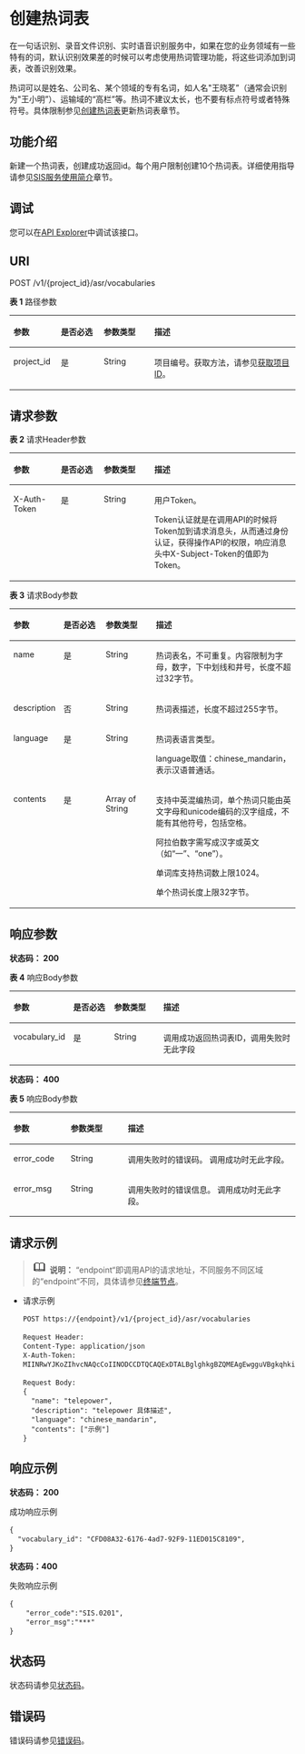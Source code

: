 # 创建热词表<a name="sis_03_0071"></a>

在一句话识别、录音文件识别、实时语音识别服务中，如果在您的业务领域有一些特有的词，默认识别效果差的时候可以考虑使用热词管理功能，将这些词添加到词表，改善识别效果。

热词可以是姓名、公司名、某个领域的专有名词，如人名"王晓茗”（通常会识别为"王小明”）、运输域的“高栏”等。热词不建议太长，也不要有标点符号或者特殊符号。具体限制参见[创建热词表](创建热词表.md)更新热词表章节。

## 功能介绍<a name="zh-cn_topic_0145253487_section39529998"></a>

新建一个热词表，创建成功返回id。每个用户限制创建10个热词表。详细使用指导请参见[SIS服务使用简介](https://support.huaweicloud.com/qs-sis/sis_07_0001.html)章节。

## 调试<a name="section79071431883"></a>

您可以在[API Explorer](https://apiexplorer.developer.huaweicloud.com/apiexplorer/doc?product=SIS&api=CreateVocabulary)中调试该接口。

## URI<a name="zh-cn_topic_0145253487_section20225667"></a>

POST /v1/\{project\_id\}/asr/vocabularies

**表 1**  路径参数

<a name="table1676532793611"></a>
<table><thead align="left"><tr id="row1766112723620"><th class="cellrowborder" valign="top" width="16.55%" id="mcps1.2.5.1.1"><p id="p8766227163619"><a name="p8766227163619"></a><a name="p8766227163619"></a>参数</p>
</th>
<th class="cellrowborder" valign="top" width="15%" id="mcps1.2.5.1.2"><p id="p117661027173615"><a name="p117661027173615"></a><a name="p117661027173615"></a>是否必选</p>
</th>
<th class="cellrowborder" valign="top" width="17.72%" id="mcps1.2.5.1.3"><p id="p0766527103614"><a name="p0766527103614"></a><a name="p0766527103614"></a>参数类型</p>
</th>
<th class="cellrowborder" valign="top" width="50.73%" id="mcps1.2.5.1.4"><p id="p11766182714369"><a name="p11766182714369"></a><a name="p11766182714369"></a>描述</p>
</th>
</tr>
</thead>
<tbody><tr id="row1766227103616"><td class="cellrowborder" valign="top" width="16.55%" headers="mcps1.2.5.1.1 "><p id="p12766112713614"><a name="p12766112713614"></a><a name="p12766112713614"></a>project_id</p>
</td>
<td class="cellrowborder" valign="top" width="15%" headers="mcps1.2.5.1.2 "><p id="p176652714361"><a name="p176652714361"></a><a name="p176652714361"></a>是</p>
</td>
<td class="cellrowborder" valign="top" width="17.72%" headers="mcps1.2.5.1.3 "><p id="p1876622712367"><a name="p1876622712367"></a><a name="p1876622712367"></a>String</p>
</td>
<td class="cellrowborder" valign="top" width="50.73%" headers="mcps1.2.5.1.4 "><p id="p1766122710362"><a name="p1766122710362"></a><a name="p1766122710362"></a>项目编号。获取方法，请参见<a href="获取项目ID.md">获取项目ID</a>。</p>
</td>
</tr>
</tbody>
</table>

## 请求参数<a name="section16588182815194"></a>

**表 2**  请求Header参数

<a name="HeaderParameter"></a>
<table><thead align="left"><tr id="row3169164363015"><th class="cellrowborder" valign="top" width="16.55%" id="mcps1.2.5.1.1"><p id="p9170154353019"><a name="p9170154353019"></a><a name="p9170154353019"></a>参数</p>
</th>
<th class="cellrowborder" valign="top" width="15%" id="mcps1.2.5.1.2"><p id="p1817013434305"><a name="p1817013434305"></a><a name="p1817013434305"></a>是否必选</p>
</th>
<th class="cellrowborder" valign="top" width="17.72%" id="mcps1.2.5.1.3"><p id="p4170104313010"><a name="p4170104313010"></a><a name="p4170104313010"></a>参数类型</p>
</th>
<th class="cellrowborder" valign="top" width="50.73%" id="mcps1.2.5.1.4"><p id="p8170043193013"><a name="p8170043193013"></a><a name="p8170043193013"></a>描述</p>
</th>
</tr>
</thead>
<tbody><tr id="row1516904383019"><td class="cellrowborder" valign="top" width="16.55%" headers="mcps1.2.5.1.1 "><p id="p1717014310303"><a name="p1717014310303"></a><a name="p1717014310303"></a>X-Auth-Token</p>
</td>
<td class="cellrowborder" valign="top" width="15%" headers="mcps1.2.5.1.2 "><p id="p1517018431303"><a name="p1517018431303"></a><a name="p1517018431303"></a>是</p>
</td>
<td class="cellrowborder" valign="top" width="17.72%" headers="mcps1.2.5.1.3 "><p id="p1017119432306"><a name="p1017119432306"></a><a name="p1017119432306"></a>String</p>
</td>
<td class="cellrowborder" valign="top" width="50.73%" headers="mcps1.2.5.1.4 "><p id="p91911023114116"><a name="p91911023114116"></a><a name="p91911023114116"></a>用户Token。</p>
<p id="p419112316411"><a name="p419112316411"></a><a name="p419112316411"></a>Token认证就是在调用API的时候将Token加到请求消息头，从而通过身份认证，获得操作API的权限，响应消息头中X-Subject-Token的值即为Token。</p>
</td>
</tr>
</tbody>
</table>

**表 3**  请求Body参数

<a name="zh-cn_topic_0145253487_table23614537"></a>
<table><thead align="left"><tr id="zh-cn_topic_0145253487_row37888824"><th class="cellrowborder" valign="top" width="16.55%" id="mcps1.2.5.1.1"><p id="zh-cn_topic_0145253487_p49095903"><a name="zh-cn_topic_0145253487_p49095903"></a><a name="zh-cn_topic_0145253487_p49095903"></a>参数</p>
</th>
<th class="cellrowborder" valign="top" width="15%" id="mcps1.2.5.1.2"><p id="zh-cn_topic_0145253487_p62783822"><a name="zh-cn_topic_0145253487_p62783822"></a><a name="zh-cn_topic_0145253487_p62783822"></a>是否必选</p>
</th>
<th class="cellrowborder" valign="top" width="17.72%" id="mcps1.2.5.1.3"><p id="zh-cn_topic_0145253487_p52324839"><a name="zh-cn_topic_0145253487_p52324839"></a><a name="zh-cn_topic_0145253487_p52324839"></a>参数类型</p>
</th>
<th class="cellrowborder" valign="top" width="50.73%" id="mcps1.2.5.1.4"><p id="zh-cn_topic_0145253487_p10453536"><a name="zh-cn_topic_0145253487_p10453536"></a><a name="zh-cn_topic_0145253487_p10453536"></a>描述</p>
</th>
</tr>
</thead>
<tbody><tr id="zh-cn_topic_0145253487_row41430049"><td class="cellrowborder" valign="top" width="16.55%" headers="mcps1.2.5.1.1 "><p id="p17547114141917"><a name="p17547114141917"></a><a name="p17547114141917"></a>name</p>
</td>
<td class="cellrowborder" valign="top" width="15%" headers="mcps1.2.5.1.2 "><p id="zh-cn_topic_0145253487_p13923816"><a name="zh-cn_topic_0145253487_p13923816"></a><a name="zh-cn_topic_0145253487_p13923816"></a>是</p>
</td>
<td class="cellrowborder" valign="top" width="17.72%" headers="mcps1.2.5.1.3 "><p id="zh-cn_topic_0145253487_p54087324"><a name="zh-cn_topic_0145253487_p54087324"></a><a name="zh-cn_topic_0145253487_p54087324"></a>String</p>
</td>
<td class="cellrowborder" valign="top" width="50.73%" headers="mcps1.2.5.1.4 "><p id="zh-cn_topic_0145253487_p18997087"><a name="zh-cn_topic_0145253487_p18997087"></a><a name="zh-cn_topic_0145253487_p18997087"></a>热词表名，不可重复。内容限制为字母，数字，下中划线和井号，长度不超过32字节。</p>
</td>
</tr>
<tr id="zh-cn_topic_0145253487_row36756063"><td class="cellrowborder" valign="top" width="16.55%" headers="mcps1.2.5.1.1 "><p id="p16465119112017"><a name="p16465119112017"></a><a name="p16465119112017"></a>description</p>
</td>
<td class="cellrowborder" valign="top" width="15%" headers="mcps1.2.5.1.2 "><p id="zh-cn_topic_0145253487_p33713428"><a name="zh-cn_topic_0145253487_p33713428"></a><a name="zh-cn_topic_0145253487_p33713428"></a>否</p>
</td>
<td class="cellrowborder" valign="top" width="17.72%" headers="mcps1.2.5.1.3 "><p id="zh-cn_topic_0145253487_p46433113"><a name="zh-cn_topic_0145253487_p46433113"></a><a name="zh-cn_topic_0145253487_p46433113"></a>String</p>
</td>
<td class="cellrowborder" valign="top" width="50.73%" headers="mcps1.2.5.1.4 "><p id="zh-cn_topic_0145253487_p2985786"><a name="zh-cn_topic_0145253487_p2985786"></a><a name="zh-cn_topic_0145253487_p2985786"></a>热词表描述，长度不超过255字节。</p>
</td>
</tr>
<tr id="zh-cn_topic_0145253487_row26872081"><td class="cellrowborder" valign="top" width="16.55%" headers="mcps1.2.5.1.1 "><p id="zh-cn_topic_0145253487_p29154985"><a name="zh-cn_topic_0145253487_p29154985"></a><a name="zh-cn_topic_0145253487_p29154985"></a>language</p>
</td>
<td class="cellrowborder" valign="top" width="15%" headers="mcps1.2.5.1.2 "><p id="zh-cn_topic_0145253487_p25596145"><a name="zh-cn_topic_0145253487_p25596145"></a><a name="zh-cn_topic_0145253487_p25596145"></a>是</p>
</td>
<td class="cellrowborder" valign="top" width="17.72%" headers="mcps1.2.5.1.3 "><p id="zh-cn_topic_0145253487_p60021874"><a name="zh-cn_topic_0145253487_p60021874"></a><a name="zh-cn_topic_0145253487_p60021874"></a>String</p>
</td>
<td class="cellrowborder" valign="top" width="50.73%" headers="mcps1.2.5.1.4 "><p id="p1494117366220"><a name="p1494117366220"></a><a name="p1494117366220"></a>热词表语言类型。</p>
<p id="p15358194811211"><a name="p15358194811211"></a><a name="p15358194811211"></a>language取值：chinese_mandarin，表示汉语普通话。</p>
</td>
</tr>
<tr id="zh-cn_topic_0145253487_row967195"><td class="cellrowborder" valign="top" width="16.55%" headers="mcps1.2.5.1.1 "><p id="zh-cn_topic_0145253487_p11233956"><a name="zh-cn_topic_0145253487_p11233956"></a><a name="zh-cn_topic_0145253487_p11233956"></a>contents</p>
</td>
<td class="cellrowborder" valign="top" width="15%" headers="mcps1.2.5.1.2 "><p id="zh-cn_topic_0145253487_p20455732"><a name="zh-cn_topic_0145253487_p20455732"></a><a name="zh-cn_topic_0145253487_p20455732"></a>是</p>
</td>
<td class="cellrowborder" valign="top" width="17.72%" headers="mcps1.2.5.1.3 "><p id="zh-cn_topic_0145253487_p46301578"><a name="zh-cn_topic_0145253487_p46301578"></a><a name="zh-cn_topic_0145253487_p46301578"></a>Array of String</p>
</td>
<td class="cellrowborder" valign="top" width="50.73%" headers="mcps1.2.5.1.4 "><p id="p20389192518258"><a name="p20389192518258"></a><a name="p20389192518258"></a>支持中英混编热词，单个热词只能由英文字母和unicode编码的汉字组成，不能有其他符号，包括空格。</p>
<p id="p11389925182517"><a name="p11389925182517"></a><a name="p11389925182517"></a>阿拉伯数字需写成汉字或英文（如“一”、“one”）。</p>
<p id="p11389122511254"><a name="p11389122511254"></a><a name="p11389122511254"></a>单词库支持热词数上限1024。</p>
<p id="p238911259259"><a name="p238911259259"></a><a name="p238911259259"></a>单个热词长度上限32字节。</p>
</td>
</tr>
</tbody>
</table>

## 响应参数<a name="zh-cn_topic_0145253487_section27666343"></a>

**状态码： 200**

**表 4**  响应Body参数

<a name="zh-cn_topic_0145253487_d0e3729"></a>
<table><thead align="left"><tr id="zh-cn_topic_0145253487_row60901406"><th class="cellrowborder" valign="top" width="16.55%" id="mcps1.2.5.1.1"><p id="zh-cn_topic_0145253487_p34066842"><a name="zh-cn_topic_0145253487_p34066842"></a><a name="zh-cn_topic_0145253487_p34066842"></a>参数</p>
</th>
<th class="cellrowborder" valign="top" width="15%" id="mcps1.2.5.1.2"><p id="zh-cn_topic_0145253487_p40033254"><a name="zh-cn_topic_0145253487_p40033254"></a><a name="zh-cn_topic_0145253487_p40033254"></a>是否必选</p>
</th>
<th class="cellrowborder" valign="top" width="17.72%" id="mcps1.2.5.1.3"><p id="zh-cn_topic_0145253487_p21468167"><a name="zh-cn_topic_0145253487_p21468167"></a><a name="zh-cn_topic_0145253487_p21468167"></a>参数类型</p>
</th>
<th class="cellrowborder" valign="top" width="50.73%" id="mcps1.2.5.1.4"><p id="zh-cn_topic_0145253487_p61200005"><a name="zh-cn_topic_0145253487_p61200005"></a><a name="zh-cn_topic_0145253487_p61200005"></a>描述</p>
</th>
</tr>
</thead>
<tbody><tr id="zh-cn_topic_0145253487_row30360312"><td class="cellrowborder" valign="top" width="16.55%" headers="mcps1.2.5.1.1 "><p id="p113081419183018"><a name="p113081419183018"></a><a name="p113081419183018"></a>vocabulary_id</p>
</td>
<td class="cellrowborder" valign="top" width="15%" headers="mcps1.2.5.1.2 "><p id="zh-cn_topic_0145253487_p66209150"><a name="zh-cn_topic_0145253487_p66209150"></a><a name="zh-cn_topic_0145253487_p66209150"></a>是</p>
</td>
<td class="cellrowborder" valign="top" width="17.72%" headers="mcps1.2.5.1.3 "><p id="zh-cn_topic_0145253487_p61340932"><a name="zh-cn_topic_0145253487_p61340932"></a><a name="zh-cn_topic_0145253487_p61340932"></a>String</p>
</td>
<td class="cellrowborder" valign="top" width="50.73%" headers="mcps1.2.5.1.4 "><p id="zh-cn_topic_0145253487_p2559566"><a name="zh-cn_topic_0145253487_p2559566"></a><a name="zh-cn_topic_0145253487_p2559566"></a>调用成功返回热词表ID，调用失败时无此字段</p>
</td>
</tr>
</tbody>
</table>

**状态码： 400**

**表 5**  响应Body参数

<a name="table1086517495118"></a>
<table><thead align="left"><tr id="row1686624911119"><th class="cellrowborder" valign="top" width="20%" id="mcps1.2.4.1.1"><p id="p486619498113"><a name="p486619498113"></a><a name="p486619498113"></a>参数</p>
</th>
<th class="cellrowborder" valign="top" width="20%" id="mcps1.2.4.1.2"><p id="p12866349817"><a name="p12866349817"></a><a name="p12866349817"></a>参数类型</p>
</th>
<th class="cellrowborder" valign="top" width="60%" id="mcps1.2.4.1.3"><p id="p1886624916116"><a name="p1886624916116"></a><a name="p1886624916116"></a>描述</p>
</th>
</tr>
</thead>
<tbody><tr id="row586617491011"><td class="cellrowborder" valign="top" width="20%" headers="mcps1.2.4.1.1 "><p id="p086610495117"><a name="p086610495117"></a><a name="p086610495117"></a>error_code</p>
</td>
<td class="cellrowborder" valign="top" width="20%" headers="mcps1.2.4.1.2 "><p id="p108662497120"><a name="p108662497120"></a><a name="p108662497120"></a>String</p>
</td>
<td class="cellrowborder" valign="top" width="60%" headers="mcps1.2.4.1.3 "><p id="p148676491117"><a name="p148676491117"></a><a name="p148676491117"></a>调用失败时的错误码。 调用成功时无此字段。</p>
</td>
</tr>
<tr id="row9866104920116"><td class="cellrowborder" valign="top" width="20%" headers="mcps1.2.4.1.1 "><p id="p148683491212"><a name="p148683491212"></a><a name="p148683491212"></a>error_msg</p>
</td>
<td class="cellrowborder" valign="top" width="20%" headers="mcps1.2.4.1.2 "><p id="p148682496112"><a name="p148682496112"></a><a name="p148682496112"></a>String</p>
</td>
<td class="cellrowborder" valign="top" width="60%" headers="mcps1.2.4.1.3 "><p id="p1486817494116"><a name="p1486817494116"></a><a name="p1486817494116"></a>调用失败时的错误信息。 调用成功时无此字段。</p>
</td>
</tr>
</tbody>
</table>

## 请求示例<a name="zh-cn_topic_0145253487_section47670495"></a>

>![](public_sys-resources/icon-note.gif) **说明：** 
>“endpoint“即调用API的请求地址，不同服务不同区域的“endpoint“不同，具体请参见[终端节点](终端节点.md)。

-   请求示例

    ```
    POST https://{endpoint}/v1/{project_id}/asr/vocabularies
    
    Request Header:
    Content-Type: application/json
    X-Auth-Token: MIINRwYJKoZIhvcNAQcCoIINODCCDTQCAQExDTALBglghkgBZQMEAgEwgguVBgkqhkiG...   
    
    Request Body:
    { 
      "name": "telepower",
      "description": "telepower 具体描述",
      "language": "chinese_mandarin", 
      "contents": ["示例"]
    } 
    
    ```


## 响应示例<a name="section68241947945"></a>

**状态码： 200**

成功响应示例

```
{ 
  "vocabulary_id": "CFD08A32-6176-4ad7-92F9-11ED015C8109", 
}
```

**状态码：400**

失败响应示例

```
{ 
    "error_code":"SIS.0201", 
    "error_msg":"***" 
}
```

## 状态码<a name="section1381845525119"></a>

状态码请参见[状态码](状态码.md)。

## 错误码<a name="section1281811558518"></a>

错误码请参见[错误码](错误码.md)。

